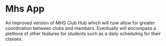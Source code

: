 # Mhs App

An improved version of MHS Club Hub which will now allow for greater coordination between clubs and members.
Eventually will encompass a plethora of other features for students such as a daily scheduling for their classes.
